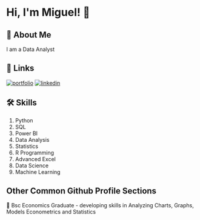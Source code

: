
# Hi, I'm Miguel! 👋


## 🚀 About Me
I am a Data Analyst

## 🔗 Links
[![portfolio](https://img.shields.io/badge/my_portfolio-000?style=for-the-badge&logo=ko-fi&logoColor=white)](https://github.com/Miguel-Data)
[![linkedin](https://img.shields.io/badge/linkedin-0A66C2?style=for-the-badge&logo=linkedin&logoColor=white)](https://www.linkedin.com/in/miguel-villanueva-49156a210/)



## 🛠 Skills
1. Python
2. SQL
3. Power BI
4. Data Analysis
5. Statistics
6. R Programming
7. Advanced Excel
8. Data Science
9. Machine Learning



## Other Common Github Profile Sections


🧠 Bsc Economics Graduate - developing skills in Analyzing Charts, Graphs, Models
Econometrics and Statistics


